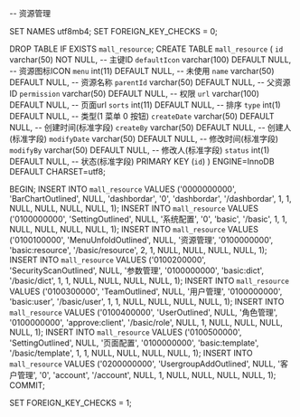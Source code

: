 -- 资源管理

SET NAMES utf8mb4;
SET FOREIGN_KEY_CHECKS = 0;

DROP TABLE IF EXISTS `mall_resource`;
CREATE TABLE `mall_resource` (
  `id` varchar(50) NOT NULL,                        -- 主键ID
  `defaultIcon` varchar(100) DEFAULT NULL,         -- 资源图标ICON
  `menu` int(11) DEFAULT NULL,                      -- 未使用
  `name` varchar(50) DEFAULT NULL,                  -- 资源名称
  `parentId` varchar(50) DEFAULT NULL,             -- 父资源ID
  `permission` varchar(50) DEFAULT NULL,            -- 权限
  `url` varchar(100) DEFAULT NULL,                  -- 页面url
  `sorts` int(11) DEFAULT NULL,                     -- 排序
  `type` int(1) DEFAULT NULL,                       -- 类型(1 菜单 0 按钮)
  `createDate` varchar(50) DEFAULT NULL,           -- 创建时间(标准字段)
  `createBy` varchar(50) DEFAULT NULL,             -- 创建人(标准字段)
  `modifyDate` varchar(50) DEFAULT NULL,           -- 修改时间(标准字段)
  `modifyBy` varchar(50) DEFAULT NULL,             -- 修改人(标准字段)
  `status` int(1) DEFAULT NULL,                     -- 状态(标准字段)
  PRIMARY KEY (`id`)
) ENGINE=InnoDB DEFAULT CHARSET=utf8;

BEGIN;
INSERT INTO `mall_resource` VALUES ('0000000000', 'BarChartOutlined', NULL, 'dashbordar', '0', 'dashbordar', '/dashbordar', 1, 1, NULL, NULL, NULL, NULL, 1);
INSERT INTO `mall_resource` VALUES ('0100000000', 'SettingOutlined', NULL, '系统配置', '0', 'basic', '/basic', 1, 1, NULL, NULL, NULL, NULL, 1);
INSERT INTO `mall_resource` VALUES ('0100100000', 'MenuUnfoldOutlined', NULL, '资源管理', '0100000000', 'basic:resource', '/basic/resource', 2, 1, NULL, NULL, NULL, NULL, 1);
INSERT INTO `mall_resource` VALUES ('0100200000', 'SecurityScanOutlined', NULL, '参数管理', '0100000000', 'basic:dict', '/basic/dict', 1, 1, NULL, NULL, NULL, NULL, 1);
INSERT INTO `mall_resource` VALUES ('0100300000', 'TeamOutlined', NULL, '用户管理', '0100000000', 'basic:user', '/basic/user', 1, 1, NULL, NULL, NULL, NULL, 1);
INSERT INTO `mall_resource` VALUES ('0100400000', 'UserOutlined', NULL, '角色管理', '0100000000', 'approve:client', '/basic/role', NULL, 1, NULL, NULL, NULL, NULL, 1);
INSERT INTO `mall_resource` VALUES ('0100500000', 'SettingOutlined', NULL, '页面配置', '0100000000', 'basic:template', '/basic/template', 1, 1, NULL, NULL, NULL, NULL, 1);
INSERT INTO `mall_resource` VALUES ('0200000000', 'UsergroupAddOutlined', NULL, '客户管理', '0', 'account', '/account', NULL, 1, NULL, NULL, NULL, NULL, 1);
COMMIT;

SET FOREIGN_KEY_CHECKS = 1;